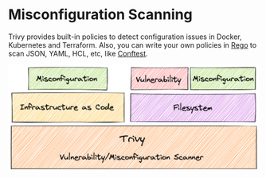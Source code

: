 # Misconfiguration Scanning
Trivy provides built-in policies to detect configuration issues in Docker, Kubernetes and Terraform.
Also, you can write your own policies in [Rego][rego] to scan JSON, YAML, HCL, etc, like [Conftest][conftest].

![misconf](../imgs/misconf.png)

[rego]: https://www.openpolicyagent.org/docs/latest/policy-language/
[conftest]: https://github.com/open-policy-agent/conftest/